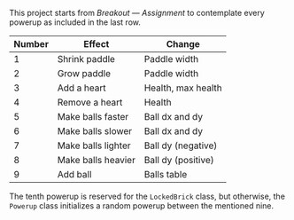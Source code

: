 This project starts from _Breakout — Assignment_ to contemplate every powerup as included in the last row.

| Number | Effect             | Change             |
| ------ | ------------------ | ------------------ |
| 1      | Shrink paddle      | Paddle width       |
| 2      | Grow paddle        | Paddle width       |
| 3      | Add a heart        | Health, max health |
| 4      | Remove a heart     | Health             |
| 5      | Make balls faster  | Ball dx and dy     |
| 6      | Make balls slower  | Ball dx and dy     |
| 7      | Make balls lighter | Ball dy (negative) |
| 8      | Make balls heavier | Ball dy (positive) |
| 9      | Add ball           | Balls table        |

The tenth powerup is reserved for the `LockedBrick` class, but otherwise, the `Powerup` class initializes a random powerup between the mentioned nine.

